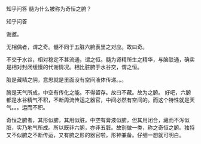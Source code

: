  
 知乎问答 髓为什么被称为奇恒之腑？ 
 
 
 
 
 
 知乎问答 
 
 

 

 谢邀。

 

 无相偶者，谓之奇。髓不同于五脏六腑表里之对应。故曰奇。

 

 不交于水谷，相对稳定不甚流通，谓之恒。髓为肾精所生之精华，与脑联通，确实是相对封闭缓慢的代谢情况。相比脏腑于水谷交，谓之恒。

 

 脏是藏精之阴，意思就是里面没有空间液体传递。。。

 

 腑是天气所成，中空有传化之能。不得留存。故曰不藏。故为之腑。 好吧，六腑都是水谷精气不积，不断周流传运之器官，中间必然有空间的。而这个特性就是天气。。。运而不积。 

 

 奇恒之腑者，其形似腑，其用似脏。中空有膏液似腑，但其用闭合，藏而不泻似脏，实乃地气所成。所以既非六腑，亦非五脏。故别做一类，称之奇恒之腑。独特又不似腑之不断传运，又有腑之形的器官啦。形神兼备。仔细一想就可明白。 